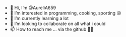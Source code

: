 - 👋 Hi, I’m @AureliA659
- 👀 I’m interested in programming, cooking, sporting 😛
- 🌱 I’m currently learning a lot
- 💞️ I’m looking to collaborate on all what i could
- 📫 How to reach me ...    via the github 🤷‍♀️

<!---
AureliA659/AureliA659 is a ✨ special ✨ repository because its `README.md` (this file) appears on your GitHub profile.
You can click the Preview link to take a look at your changes.
--->
